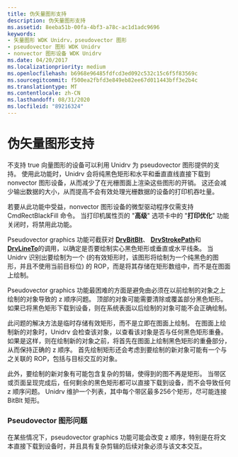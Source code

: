 ```yaml
---
title: 伪矢量图形支持
description: 伪矢量图形支持
ms.assetid: 8eeba51b-00fa-4bf3-a78c-ac1d1adc9696
keywords:
- 矢量图形 WDK Unidrv，pseudovector 图形
- pseudovector 图形 WDK Unidrv
- nonvector 图形设备 WDK Unidrv
ms.date: 04/20/2017
ms.localizationpriority: medium
ms.openlocfilehash: b6968e96485fdfcd3ed092c532c15c6f5f83569c
ms.sourcegitcommit: f500ea2fbfd3e849eb82ee67d011443bff3e2b4c
ms.translationtype: MT
ms.contentlocale: zh-CN
ms.lasthandoff: 08/31/2020
ms.locfileid: "89216324"
---
```

# <a name="pseudo-vector-graphics-support"></a>伪矢量图形支持





不支持 true 向量图形的设备可以利用 Unidrv 为 pseudovector 图形提供的支持。 使用此功能时，Unidrv 会将纯黑色矩形和水平和垂直直线直接下载到 nonvector 图形设备，从而减少了在光栅图面上渲染这些图形的开销。 这还会减少输出数据的大小，从而提高不会有效处理光栅数据的设备的打印机吞吐量。

若要从此功能中受益，nonvector 图形设备的微型驱动程序仅需支持 CmdRectBlackFill 命令。 当打印机属性页的 "**高级**" 选项卡中的 "**打印优化**" 功能关闭时，将禁用此功能。

Pseudovector graphics 功能可截获对 [**DrvBitBlt**](/windows/win32/api/winddi/nf-winddi-drvbitblt)、 [**DrvStrokePath**](/windows/win32/api/winddi/nf-winddi-drvstrokepath)和 [**DrvLineTo**](/windows/win32/api/winddi/nf-winddi-drvlineto)的调用，以确定是否要绘制实心黑色矩形或垂直或水平线条。 当 Unidrv 识别出要绘制为一个 (的有效矩形时，该图形将绘制为一个纯黑色的图形，并且不使用当前目标位) 的 ROP，而是将其存储在矩形数组中，而不是在图面上绘制。

Pseudovector graphics 功能最困难的方面是避免由必须在以前绘制的对象之上绘制的对象导致的 z 顺序问题。 顶部的对象可能需要清除或覆盖部分黑色矩形。 如果已将黑色矩形下载到设备，则在系统表面以后绘制的对象可能不会正确绘制。

此问题的解决方法是临时存储有效矩形，而不是立即在图面上绘制。 在图面上绘制新的对象时，Unidrv 会检查该对象，以查看该对象是否与任何黑色矩形重叠。 如果是这样，则在绘制新的对象之前，将首先在图面上绘制黑色矩形的重叠部分，从而保持正确的 z 顺序。 首先绘制矩形还会考虑到要绘制的新对象可能有一个与之关联的 ROP，包括与目标交互的对象。

此外，要绘制的新对象有可能包含复杂的剪辑，使得到的图不再是矩形。 当带区或页面呈现完成后，任何剩余的黑色矩形都可以直接下载到设备，而不会导致任何 z 顺序问题。 Unidrv 维护一个列表，其中每个带区最多256个矩形，尽可能连接 BitBlt 矩形。

### <a name="pseudovector-graphics-issues"></a>Pseudovector 图形问题

在某些情况下，pseudovector graphics 功能可能会改变 z 顺序，特别是在将文本直接下载到设备时，并且具有复杂剪辑的后续对象必须与该文本交互。

 

